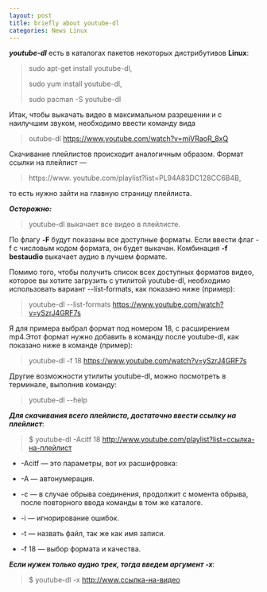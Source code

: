 ```yaml
---
layout: post
title: briefly about youtube-dl
categories: News Linux
---
```


***youtube-dl*** есть в каталогах пакетов некоторых дистрибутивов **Linux**:

>sudo apt-get install youtube-dl,
> 
>sudo yum install youtube-dl,
>
>sudo pacman -S youtube-dl

 Итак, чтобы выкачать видео в максимальном разрешении и с наилучшим звуком, необходимо ввести 
 команду вида

>outube-dl https://www.youtube.com/watch?v=miVRaoR_8xQ

 
 Скачивание плейлистов происходит аналогичным образом. Формат ссылки на плейлист —
 
>https://www.
  youtube.com/playlist?list=PL94A83DC128CC6B4B,

то есть нужно зайти на главную страницу 
 плейлиста.

***Осторожно:*** 

>youtube-dl выкачает все видео в плейлисте.

 По флагу **-F** будут показаны все доступные форматы. Если ввести флаг -f с числовым кодом 
 формата, он будет выкачан. Комбинация **-f bestaudio** выкачает аудио в лучшем формате.


 Помимо того, чтобы получить список всех доступных форматов видео, которое вы хотите загрузить с 
 утилитой youtube-dl, необходимо использовать вариант --list-formats, как показано ниже (пример):

>youtube-dl --list-formats https://www.youtube.com/watch?v=ySzrJ4GRF7s

 Я для примера выбрал формат под номером 18, с расширением mp4.Этот формат нужно добавить в 
 команду после youtube-dl, как показано ниже в команде (пример):

>youtube-dl -f 18 https://www.youtube.com/watch?v=ySzrJ4GRF7s

Другие возможности утилиты youtube-dl, можно посмотреть в терминале, выполнив команду:

>youtube-dl --help

***Для скачивания всего плейлиста, достаточно ввести ссылку на плейлист***:

>$ youtube-dl -Acitf 18 http://www.youtube.com/playlist?list=ссылка-на-плейлист

- -Acitf — это параметры, вот их расшифровка:

- -A — автонумерация.

- -с — в случае обрыва соединения, продолжит с момента обрыва, после повторного ввода команды 
     в том же каталоге.

- -i — игнорирование ошибок.

- -t — назвать файл, так же как имя записи.

- -f 18 — выбор формата и качества.



***Если нужен только аудио трек, тогда введем аргумент -х***:

>$ youtube-dl -x http://www.ссылка-на-видео

